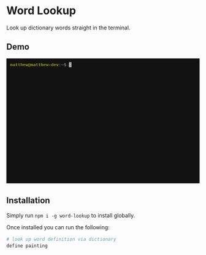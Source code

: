 # Word Lookup

Look up dictionary words straight in the terminal.


## Demo

![Alt text](demo.gif?raw=true "Demo")


## Installation

Simply run `npm i -g word-lookup` to install globally.

Once installed you can run the following:

```bash
# look up word definition via dictionary
define painting
```
